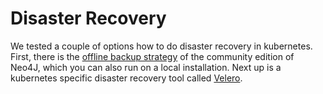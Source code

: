 # Disaster Recovery

We tested a couple of options how to do disaster recovery in kubernetes. First,
there is the [offline backup strategy](./neo4j-offline-backup/README.md) of the
community edition of Neo4J, which you can also run on a local installation.
Next up is a kubernetes specific disaster recovery tool called
[Velero](./velero/README.md).

